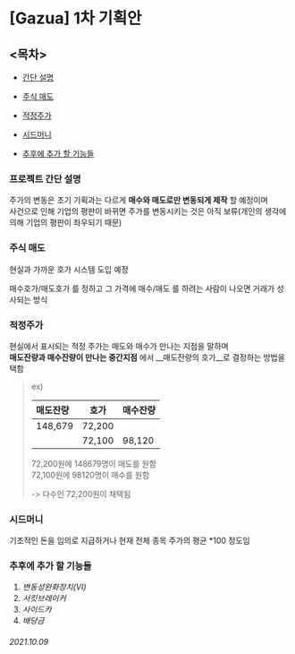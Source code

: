 # [Gazua] 1차 기획안  



## <목차>  

* [간단 설명](https://github.com/Team-Logic/Gazua/blob/main/Gazua/project_planning/%5BGazua%5D%201%EC%B0%A8%20%EA%B8%B0%ED%9A%8D%EC%95%88.md#%ED%94%84%EB%A1%9C%EC%A0%9D%ED%8A%B8-%EA%B0%84%EB%8B%A8-%EC%84%A4%EB%AA%85)

* [주식 매도](https://github.com/Team-Logic/Gazua/blob/main/Gazua/project_planning/%5BGazua%5D%201%EC%B0%A8%20%EA%B8%B0%ED%9A%8D%EC%95%88.md#%EC%A3%BC%EC%8B%9D-%EB%A7%A4%EB%8F%84)

* [적정주가](https://github.com/Team-Logic/Gazua/blob/main/Gazua/project_planning/%5BGazua%5D%201%EC%B0%A8%20%EA%B8%B0%ED%9A%8D%EC%95%88.md#%EC%A0%81%EC%A0%95%EC%A3%BC%EA%B0%80)

* [시드머니](https://github.com/Team-Logic/Gazua/blob/main/Gazua/project_planning/%5BGazua%5D%201%EC%B0%A8%20%EA%B8%B0%ED%9A%8D%EC%95%88.md#%EC%8B%9C%EB%93%9C%EB%A8%B8%EB%8B%88)

* [추후에 추가 할 기능들](https://github.com/Team-Logic/Gazua/blob/main/Gazua/project_planning/%5BGazua%5D%201%EC%B0%A8%20%EA%B8%B0%ED%9A%8D%EC%95%88.md#%EC%B6%94%ED%9B%84%EC%97%90-%EC%B6%94%EA%B0%80-%ED%95%A0-%EA%B8%B0%EB%8A%A5%EB%93%A4)  

  



### 프로젝트 간단 설명  

주가의 변동은 초기 기획과는 다르게 __매수와 매도로만 변동되게 제작__ 할 예정이며  
사건으로 인해 기업의 평판이 바뀌면 주가를 변동시키는 것은 아직 보류(개인의 생각에 의해 기업의 평판이 좌우되기 때문)    





### 주식 매도  

현실과 가까운 호가 시스템 도입 예정  

매수호가/매도호가 를 정하고 그 가격에 매수/매도 를 하려는 사람이 나오면 거래가 성사되는 방식  





### 적정주가  

현실에서 표시되는 적정 주가는 매도와 매수가 만나는 지점을 말하며  
__매도잔량과 매수잔량이 만나는 중간지점__ 에서 __매도잔량의 호가__로 결정하는 방법을 택함  

> ex)  
>
> | 매도잔량 | 호가   | 매수잔량 |
> | :------- | ------ | -------- |
> | 148,679  | 72,200 |          |
> |          | 72,100 | 98,120   |
>
> 72,200원에 148679명이 매도를 원함  
> 72,100원에 98120명이 매수를 원함  
>
> -> 다수인 72,200원이 채택됨





### 시드머니  

기초적인 돈을 임의로 지급하거나 현재 전체 종목 주가의 평균 *100 정도임  





### 추후에 추가 할 기능들  

1. *변동성완화장치(VI)*
2. *서킷브레이커*
3. *사이드카*
4. *배당금*  

###### 2021.10.09

​	
